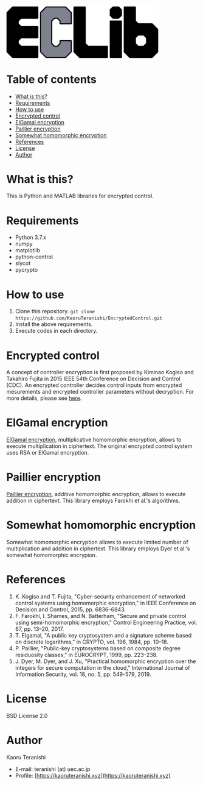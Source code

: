 <img src="https://github.com/KaoruTeranishi/EncryptedControl/blob/master/logo.png?raw=true" align="center" width="400" alt="header pic"/>

# Table of contents
- [What is this?](#what-is-this)
- [Requirements](#requirements)
- [How to use](#how-to-use)
- [Encrypted control](#encrypted-control)
- [ElGamal encryption](#elgamal-encryption)
- [Paillier encryption](#paillier-encryption)
- [Somewhat homomorphic encryption](#somewhat-homomorphic-encryption)
- [References](#references)
- [License](#license)
- [Author](#author)

# What is this?
This is Python and MATLAB libraries for encrypted control.

# Requirements
- Python 3.7.x
- numpy
- matplotlib
- python-control
- slycot
- pycrypto

# How to use
1. Clone this repository. `git clone https://github.com/KaoruTeranishi/EncryptedControl.git`
2. Install the above requirements.
3. Execute codes in each directory.

# Encrypted control
A concept of controller encryption is first proposed by Kiminao Kogiso and Takahiro Fujita in 2015 IEEE 54th Conference on Decision and Control (CDC).
An encrypted controller decides control inputs from encrypted mesurements and encrypted controller parameters without decryption.
For more details, please see [here](https://en.kimilab.tokyo/contents/31).

# ElGamal encryption
[ElGamal encryption](https://en.wikipedia.org/wiki/ElGamal_encryption), multiplicative homomorphic encryption, allows to execute multiplication in ciphertext.
The original encrypted control system uses RSA or ElGamal encryption.

# Paillier encryption
[Paillier encryption](https://en.wikipedia.org/wiki/Paillier_cryptosystem), additive homomorphic encryption, allows to execute addition in ciphertext.
This library employs Farokhi et al.'s algorithms.

# Somewhat homomorphic encryption
Somewhat homomorphic encryption allows to execute limited number of multiplication and addition in ciphertext.
This library employs Dyer et al.'s somewhat homomorphic encrypion.

# References
1. K. Kogiso and T. Fujita, "Cyber-security enhancement of networked control systems using homomorphic encryption," in IEEE Conference on Decision and Control, 2015, pp. 6836–6843.
2. F. Farokhi, I. Shames, and N. Batterham, "Secure and private control using semi-homomorphic encryption," Control Engineering Practice, vol. 67, pp. 13–20, 2017.
3. T. Elgamal, "A public key cryptosystem and a signature scheme based on discrete logarithms," in CRYPTO, vol. 196, 1984, pp. 10–18.
4. P. Paillier, "Public-key cryptosystems based on composite degree residuosity classes," in EUROCRYPT, 1999, pp. 223–238.
5. J. Dyer, M. Dyer, and J. Xu, "Practical homomorphic encryption over the integers for secure computation in the cloud," International Journal of Information Security, vol. 18, no. 5, pp. 549-579, 2019.

# License
BSD License 2.0

# Author
Kaoru Teranishi
- E-mail: teranishi (at) uec.ac.jp
- Profile: [https://kaoruteranishi.xyz](https://kaoruteranishi.xyz)

